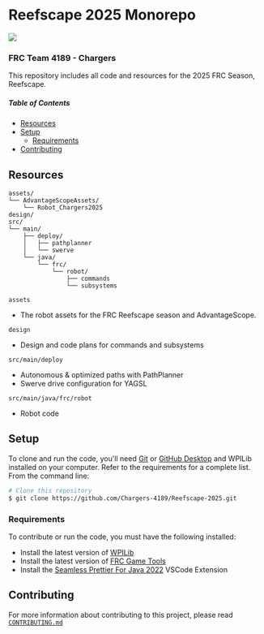 # Reefscape 2025 Monorepo

![](https://updates.team4189.org/content/images/size/w1000/2025/logo/4189-horizontal-black.png)

### FRC Team 4189 - Chargers

This repository includes all code and resources for the 2025 FRC Season, Reefscape.

##### Table of Contents  
- [Resources](#resources)
- [Setup](#setup)
  - [Requirements](#requirements)
- [Contributing](#contributing)

## Resources

```
assets/
└── AdvantageScopeAssets/
    └── Robot_Chargers2025
design/
src/
└── main/
    ├── deploy/
    │   ├── pathplanner
    │   └── swerve
    └── java/
        └── frc/
            └── robot/
                ├── commands
                └── subsystems
```

`assets`
- The robot assets for the FRC Reefscape season and AdvantageScope.

`design`
- Design and code plans for commands and subsystems

`src/main/deploy`
- Autonomous & optimized paths with PathPlanner
- Swerve drive configuration for YAGSL

`src/main/java/frc/robot`
- Robot code


## Setup
To clone and run the code, you'll need [Git](https://git-scm.com/downloads) or [GitHub Desktop](https://desktop.github.com/download/) and WPILib installed on your computer. Refer to the requirements for a complete list. From the command line:
```bash
# Clone this repository
$ git clone https://github.com/Chargers-4189/Reefscape-2025.git
```

### Requirements
To contribute or run the code, you must have the following installed:
- Install the latest version of [WPILib](https://github.com/wpilibsuite/allwpilib/releases/latest)
- Install the latest version of [FRC Game Tools](https://www.ni.com/en/support/downloads/drivers/download.frc-game-tools.html)
- Install the [Seamless Prettier For Java 2022](https://marketplace.visualstudio.com/items?itemName=hyperproof.vscode-ext-prettier-java) VSCode Extension

## Contributing

For more information about contributing to this project, please read [`CONTRIBUTING.md`](https://github.com/Chargers-4189/Reefscape-2025/blob/main/CONTRIBUTING.md)